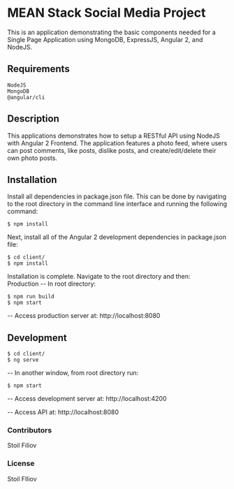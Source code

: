 # MEAN Stack Social Media Project
This is an application demonstrating the basic components needed for a Single Page Application using MongoDB, ExpressJS, Angular 2, and NodeJS.

## Requirements
```
NodeJS
MongoDB
@angular/cli
```

## Description
This applications demonstrates how to setup a RESTful API using NodeJS with Angular 2 Frontend. The application features a photo feed, where users can post comments, like posts, dislike posts, and create/edit/delete their own photo posts.

## Installation
Install all dependencies in package.json file. This can be done by navigating to the root directory in the command line interface and running the following command:
```
$ npm install
```
Next, install all of the Angular 2 development dependencies in package.json file:
```
$ cd client/
$ npm install
```
Installation is complete. Navigate to the root directory and then:  
Production
-- In root directory:
```
$ npm run build
$ npm start
```
-- Access production server at: http://localhost:8080

## Development
```
$ cd client/
$ ng serve
```
-- In another window, from root directory run:
```
$ npm start
```
-- Access development server at: http://localhost:4200

-- Access API at: http://localhost:8080

### Contributors
Stoil Filiov

### License
Stoil FIliov
